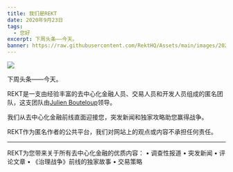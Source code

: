 ```yaml
---
title: 我们是REKT
date: 2020年9月23日
tags:
  - 您好
excerpt: 下周头条——今天。
banner: https://raw.githubusercontent.com/RektHQ/Assets/main/images/2020/09/logospectral-1.svg
---
```


![](https://raw.githubusercontent.com/RektHQ/Assets/main/images/2020/09/logospectral-1.svg)

下周头条——今天。

REKT是一支由经验丰富的去中心化金融人员、交易人员和开发人员组成的匿名团队，这支团队由[Julien Bouteloup](https://twitter.com/bneiluj)领导。

我们从去中心化金融前线直面迎接您，突发新闻和独家攻略助您赢得战争。

REKT作为匿名作者的公共平台，我们对网站上的观点或内容不承担任何责任。
________________________________________

REKT为您带来关于所有去中心化金融的优质内容：
•	调查性报道
•	突发新闻
•	评论文章
•	《治理战争》前线的独家故事
•	交易策略



